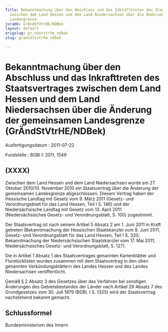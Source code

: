 ```yaml
---
Title: Bekanntmachung über den Abschluss und das Inkrafttreten des Staatsvertrages
  zwischen dem Land Hessen und dem Land Niedersachsen über die Änderung der gemeinsamen
  Landesgrenze
jurabk: GrÄndStVtrHE/NDBek
layout: default
origslug: gr_ndstvtrhe_ndbek
slug: graendstvtrhe_ndbek

---
```


# Bekanntmachung über den Abschluss und das Inkrafttreten des Staatsvertrages zwischen dem Land Hessen und dem Land Niedersachsen über die Änderung der gemeinsamen Landesgrenze (GrÄndStVtrHE/NDBek)

Ausfertigungsdatum
:   2011-07-22

Fundstelle
:   BGBl I: 2011, 1549

## (XXXX)

Zwischen dem Land Hessen und dem Land Niedersachsen wurde am
27\. Oktober              2010/10. November 2010 ein Staatsvertrag über
die Änderung der gemeinsamen Landesgrenze abgeschlossen. Diesem
Vertrag haben der Hessische Landtag mit Gesetz vom 9. März 2011
(Gesetz- und Verordnungsblatt für das Land Hessen, Teil I S. 146) und
der Niedersächsische Landtag mit Gesetz vom 13. April 2011
(Niedersächsisches Gesetz- und Verordnungsblatt, S. 100) zugestimmt.

Der Staatsvertrag ist nach seinem Artikel 5 Absatz 2 am 1. Juni 2011
in Kraft getreten (Bekanntmachung der Hessischen Staatskanzlei vom 8.
Juni 2011, Gesetz- und Verordnungsblatt für das Land Hessen, Teil I S.
320; Bekanntmachung der Niedersächsischen Staatskanzlei vom 17. Mai
2011, Niedersächsisches Gesetz- und Verordnungsblatt, S. 127).

Die in Artikel 1 Absatz 1 des Staatsvertrages genannten Kartenblätter
und Flurstücklisten wurden zusammen mit dem Staatsvertrag in den oben
genannten Verkündungsblättern des Landes Hessen und des Landes
Niedersachsen veröffentlicht.

Gemäß § 2 Absatz 3 des Gesetzes über das Verfahren bei sonstigen
Änderungen des Gebietsbestandes der Länder nach Artikel 29 Absatz 7
des Grundgesetzes vom 30. Juli 1979 (BGBl. I S. 1325) wird der
Staatsvertrag nachstehend bekannt gemacht.

## Schlussformel

Bundesministerium des Innern

